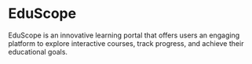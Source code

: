 # EduScope
EduScope is an innovative learning portal that offers users an engaging platform to explore interactive courses, track progress, and achieve their educational goals.

